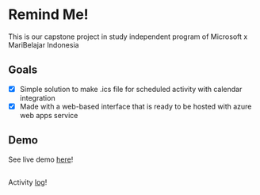 # Remind Me!
This is our capstone project in study independent program of Microsoft x MariBelajar Indonesia

## Goals
- [x] Simple solution to make .ics file for scheduled activity with calendar integration 
- [x] Made with a web-based interface that is ready to be hosted with azure web apps service

## Demo
See live demo [here](mukhamadazistholib.github.io)!

##
Activity [log](https://socialify.git.ci/mukhamadazistholib/)!
